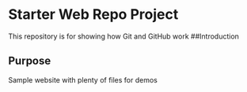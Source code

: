 # Starter Web Repo Project

This repository is for showing how Git and GitHub work
##Introduction

## Purpose

Sample website with plenty of files for demos

